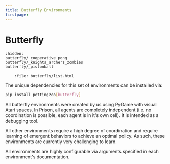 ```yaml
---
title: Butterfly Environments
firstpage:
---
```


# Butterfly

```{toctree}
:hidden:
butterfly/_cooperative_pong
butterfly/_knights_archers_zombies
butterfly/_pistonball
```

```{raw} html
    :file: butterfly/list.html
```

The unique dependencies for this set of environments can be installed via:

````bash
pip install pettingzoo[butterfly]
````

All butterfly environments were created by us using PyGame with visual Atari spaces. In Prison, all agents are completely independent (i.e. no coordination is possible, each agent is in it's own cell). It is intended as a debugging tool.

All other environments require a high degree of coordination and require learning of emergent behaviors to achieve an optimal policy. As such, these environments are currently very challenging to learn.

All environments are highly configurable via arguments specified in each environment's documentation.
